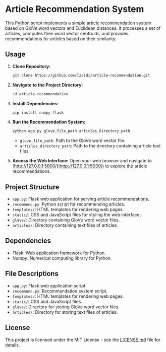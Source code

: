 # Article Recommendation System

This Python script implements a simple article recommendation system based on GloVe word vectors and Euclidean distances. It processes a set of articles, computes their word vector centroids, and provides recommendations for articles based on their similarity.

## Usage

1. **Clone Repository:**
    ```bash
    git clone https://github.com/lzaidi/article-recommendation.git
    ```

2. **Navigate to the Project Directory:**
    ```bash
    cd article-recommendation
    ```

3. **Install Dependencies:**
    ```bash
    pip install numpy flask
    ```

4. **Run the Recommendation System:**
    ```bash
    python app.py glove_file_path articles_directory_path
    ```

   - `glove_file_path`: Path to the GloVe word vector file.
   - `articles_directory_path`: Path to the directory containing article text files.

5. **Access the Web Interface:**
   Open your web browser and navigate to [http://127.0.0.1:5000/](http://127.0.0.1:5000/) to explore the article recommendations.

## Project Structure

- `app.py`: Flask web application for serving article recommendations.
- `recommend.py`: Python script for recommending articles.
- `templates/`: HTML templates for rendering web pages.
- `static/`: CSS and JavaScript files for styling the web interface.
- `glove/`: Directory containing GloVe word vector files.
- `articles/`: Directory containing text files of articles.

## Dependencies

- Flask: Web application framework for Python.
- Numpy: Numerical computing library for Python.

## File Descriptions

- `app.py`: Flask web application script.
- `recommend.py`: Recommendation system script.
- `templates/`: HTML templates for rendering web pages.
- `static/`: CSS and JavaScript files.
- `glove/`: Directory for storing GloVe word vector files.
- `articles/`: Directory for storing text files of articles.

## License

This project is licensed under the MIT License - see the [LICENSE.md](LICENSE.md) file for details.
